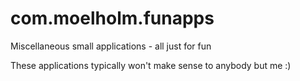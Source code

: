 # com.moelholm.funapps
Miscellaneous small applications - all just for fun 

These applications typically won't make sense to anybody but me :)
